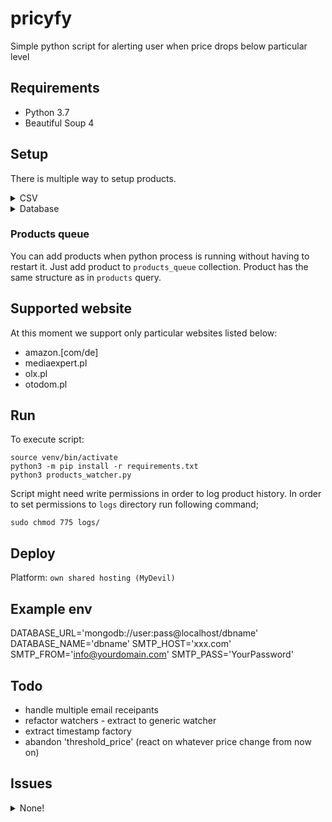 # pricyfy

Simple python script for alerting user when price drops below particular level

## Requirements

- Python 3.7
- Beautiful Soup 4

## Setup

There is multiple way to setup products.

<details>
    <summary>CSV</summary>
    Configure `products.csv` file in your root directory by adding products and their links. Format is:
    
    ```
    [link] [price]
    [link] [price]
    [link] [price]
    ```

    Example below:

    ```
    https://www.amazon.de/-/pl/dp/B07W13KJZC/r 300.00
    https://www.amazon.de/-/pl/dp/B07WKNQ8JT/r 300.00
    ```

</details>

<details>
    <summary>Database</summary>
    Create `products` collection with given objects:
    
    Example:
    ```
        {
            'url': "https://olx.pl/mieszkanie-asdasdasdada"
        }
    ```
</details>

### Products queue

You can add products when python process is running without having to restart it. Just add product to `products_queue` collection. Product has the same structure as in `products` query.

## Supported website

At this moment we support only particular websites listed below:

- amazon.[com/de]
- mediaexpert.pl
- olx.pl
- otodom.pl

## Run

To execute script:

```
source venv/bin/activate
python3 -m pip install -r requirements.txt
python3 products_watcher.py
```

Script might need write permissions in order to log product history. In order to set permissions to `logs` directory
run following command;

```
sudo chmod 775 logs/
```

## Deploy
Platform: `own shared hosting (MyDevil)`

## Example env

DATABASE_URL='mongodb://user:pass@localhost/dbname'
DATABASE_NAME='dbname'
SMTP_HOST='xxx.com'
SMTP_FROM='info@yourdomain.com'
SMTP_PASS='YourPassword'

## Todo

- handle multiple email receipants
- refactor watchers - extract to generic watcher
- extract timestamp factory
- abandon 'threshold_price' (react on whatever price change from now on)

## Issues

<details>
    <summary>None!</summary> 
    ...that I know of
</details>

